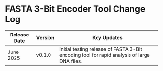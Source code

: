 # FASTA 3-Bit Encoder Tool Change Log

| Release Date | Version | Key Updates |
|--------------|---------|-------------|
| June 2025    | v0.1.0  | Initial testing release of FASTA 3-Bit encoding tool for rapid analysis of large DNA files. |
